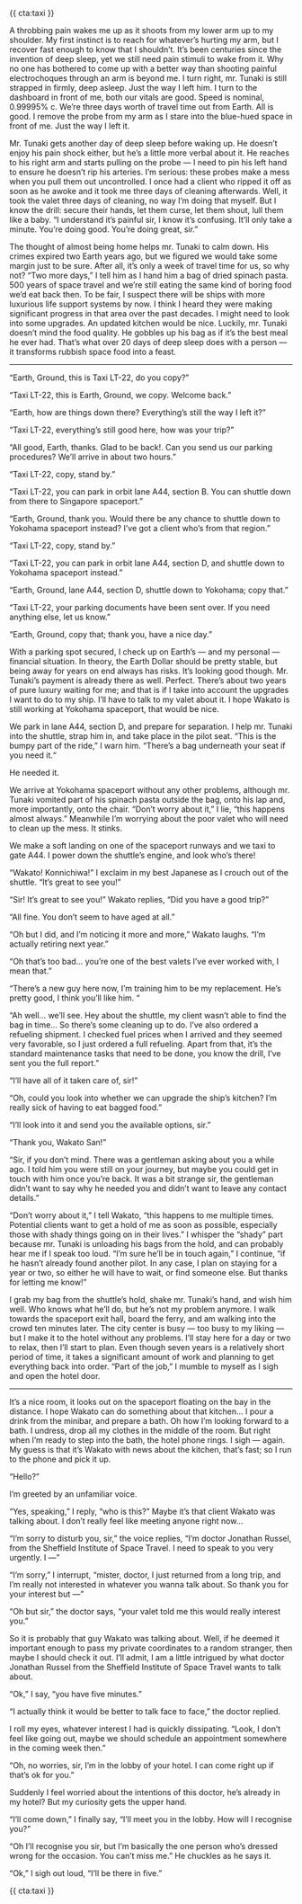 {{ cta:taxi }}

A throbbing pain wakes me up as it shoots from my lower arm up to my shoulder. My first instinct is to reach for whatever’s hurting my arm, but I recover fast enough to know that I shouldn’t. It’s been centuries since the invention of deep sleep, yet we still need pain stimuli to wake from it. Why no one has bothered to come up with a better way than shooting painful electrochoques through an arm is beyond me. I turn right, mr. Tunaki is still strapped in firmly, deep asleep. Just the way I left him. I turn to the dashboard in front of me, both our vitals are good. Speed is nominal, 0.99995% c. We’re three days worth of travel time out from Earth. All is good. I remove the probe from my arm as I stare into the blue-hued space in front of me. Just the way I left it.

Mr. Tunaki gets another day of deep sleep before waking up. He doesn’t enjoy his pain shock either, but he’s a little more verbal about it. He reaches to his right arm and starts pulling on the probe — I need to pin his left hand to ensure he doesn’t rip his arteries. I’m serious: these probes make a mess when you pull them out uncontrolled. I once had a client who ripped it off as soon as he awoke and it took me three days of cleaning afterwards. Well, it took the valet three days of cleaning, no way I’m doing that myself. But I know the drill: secure their hands, let them curse, let them shout, lull them like a baby. “I understand it’s painful sir, I know it’s confusing. It’ll only take a minute. You’re doing good. You’re doing great, sir.”

The thought of almost being home helps mr. Tunaki to calm down. His crimes expired two Earth years ago, but we figured we would take some margin just to be sure. After all, it’s only a week of travel time for us, so why not? “Two more days,” I tell him as I hand him a bag of dried spinach pasta. 500 years of space travel and we’re still eating the same kind of boring food we’d eat back then. To be fair, I suspect there will be ships with more luxurious life support systems by now. I think I heard they were making significant progress in that area over the past decades. I might need to look into some upgrades. An updated kitchen would be nice. Luckily, mr. Tunaki doesn’t mind the food quality. He gobbles up his bag as if it’s the best meal he ever had. That’s what over 20 days of deep sleep does with a person — it transforms rubbish space food into a feast.

---

“Earth, Ground, this is Taxi LT-22, do you copy?”

“Taxi LT-22, this is Earth, Ground, we copy. Welcome back.”

“Earth, how are things down there? Everything’s still the way I left it?”

“Taxi LT-22, everything’s still good here, how was your trip?”

“All good, Earth, thanks. Glad to be back!. Can you send us our parking procedures? We’ll arrive in about two hours.”

“Taxi LT-22, copy, stand by.”

“Taxi LT-22, you can park in orbit lane A44, section B. You can shuttle down from there to Singapore spaceport.”

“Earth, Ground, thank you. Would there be any chance to shuttle down to Yokohama spaceport instead? I’ve got a client who’s from that region.”

“Taxi LT-22, copy, stand by.”

“Taxi LT-22, you can park in orbit lane A44, section D, and shuttle down to Yokohama spaceport instead.”

“Earth, Ground, lane A44, section D, shuttle down to Yokohama; copy that.”

“Taxi LT-22, your parking documents have been sent over. If you need anything else, let us know.”

“Earth, Ground, copy that; thank you, have a nice day.”

With a parking spot secured, I check up on Earth’s — and my personal — financial situation. In theory, the Earth Dollar should be pretty stable, but being away for years on end always has risks. It’s looking good though. Mr. Tunaki’s payment is already there as well. Perfect. There’s about two years of pure luxury waiting for me; and that is if I take into account the upgrades I want to do to my ship. I’ll have to talk to my valet about it. I hope Wakato is still working at Yokohama spaceport, that would be nice.

We park in lane A44, section D, and prepare for separation. I help mr. Tunaki into the shuttle, strap him in, and take place in the pilot seat. “This is the bumpy part of the ride,” I warn him. “There’s a bag underneath your seat if you need it.“

He needed it.

We arrive at Yokohama spaceport without any other problems, although mr. Tunaki vomited part of his spinach pasta outside the bag, onto his lap and, more importantly, onto the chair. “Don’t worry about it,” I lie, “this happens almost always.” Meanwhile I’m worrying about the poor valet who will need to clean up the mess. It stinks.

We make a soft landing on one of the spaceport runways and we taxi to gate A44. I power down the shuttle’s engine, and look who’s there!

“Wakato! Konnichiwa!” I exclaim in my best Japanese as I crouch out of the shuttle. “It’s great to see you!”

“Sir! It’s great to see you!” Wakato replies, “Did you have a good trip?”

“All fine. You don’t seem to have aged at all.”

“Oh but I did, and I’m noticing it more and more,” Wakato laughs. “I’m actually retiring next year.”

“Oh that’s too bad… you’re one of the best valets I’ve ever worked with, I mean that.”

“There’s a new guy here now, I’m training him to be my replacement. He’s pretty good, I think you’ll like him. “

“Ah well… we’ll see. Hey about the shuttle, my client wasn’t able to find the bag in time… So there’s some cleaning up to do. I’ve also ordered a refueling shipment. I checked fuel prices when I arrived and they seemed very favorable, so I just ordered a full refueling. Apart from that, it’s the standard maintenance tasks that need to be done, you know the drill, I’ve sent you the full report.”

“I’ll have all of it taken care of, sir!”

“Oh, could you look into whether we can upgrade the ship’s kitchen? I’m really sick of having to eat bagged food.”

“I’ll look into it and send you the available options, sir.”

“Thank you, Wakato San!”

“Sir, if you don’t mind. There was a gentleman asking about you a while ago. I told him you were still on your journey, but maybe you could get in touch with him once you’re back. It was a bit strange sir, the gentleman didn’t want to say why he needed you and didn’t want to leave any contact details.”

“Don’t worry about it,” I tell Wakato, “this happens to me multiple times. Potential clients want to get a hold of me as soon as possible, especially those with shady things going on in their lives.” I whisper the “shady” part because mr. Tunaki is unloading his bags from the hold, and can probably hear me if I speak too loud. “I’m sure he’ll be in touch again,” I continue, “if he hasn’t already found another pilot. In any case, I plan on staying for a year or two, so either he will have to wait, or find someone else. But thanks for letting me know!”

I grab my bag from the shuttle’s hold, shake mr. Tunaki’s hand, and wish him well. Who knows what he’ll do, but he’s not my problem anymore. I walk towards the spaceport exit hall, board the ferry, and am walking into the crowd ten minutes later. The city center is busy — too busy to my liking — but I make it to the hotel without any problems. I’ll stay here for a day or two to relax, then I’ll start to plan. Even though seven years is a relatively short period of time, it takes a significant amount of work and planning to get everything back into order. “Part of the job,” I mumble to myself as I sigh and open the hotel door.

---

It’s a nice room, it looks out on the spaceport floating on the bay in the distance. I hope Wakato can do something about that kitchen… I pour a drink from the minibar, and prepare a bath. Oh how I’m looking forward to a bath. I undress, drop all my clothes in the middle of the room. But right when I’m ready to step into the bath, the hotel phone rings. I sigh — again. My guess is that it’s Wakato with news about the kitchen, that’s fast; so I run to the phone and pick it up.

“Hello?”

I’m greeted by an unfamiliar voice.

“Yes, speaking,” I reply, “who is this?” Maybe it’s that client Wakato was talking about. I don’t really feel like meeting anyone right now…

“I’m sorry to disturb you, sir,” the voice replies, “I’m doctor Jonathan Russel, from the Sheffield Institute of Space Travel. I need to speak to you very urgently. I —”

“I’m sorry,” I interrupt, “mister, doctor, I just returned from a long trip, and I’m really not interested in whatever you wanna talk about. So thank you for your interest but —”

“Oh but sir,” the doctor says, “your valet told me this would really interest you.”

So it is probably that guy Wakato was talking about. Well, if he deemed it important enough to pass my private coordinates to a random stranger, then maybe I should check it out. I’ll admit, I am a little intrigued by what doctor Jonathan Russel from the Sheffield Institute of Space Travel wants to talk about.

“Ok,” I say, “you have five minutes.”

“I actually think it would be better to talk face to face,” the doctor replied.

I roll my eyes, whatever interest I had is quickly dissipating. “Look, I don’t feel like going out, maybe we should schedule an appointment somewhere in the coming week then.”

“Oh, no worries, sir, I’m in the lobby of your hotel. I can come right up if that’s ok for you.”

Suddenly I feel worried about the intentions of this doctor, he’s already in my hotel? But my curiosity gets the upper hand.

“I’ll come down,” I finally say, “I’ll meet you in the lobby. How will I recognise you?”

“Oh I’ll recognise you sir, but I’m basically the one person who’s dressed wrong for the occasion. You can’t miss me.” He chuckles as he says it.

“Ok,” I sigh out loud, “I’ll be there in five.”

{{ cta:taxi }}
